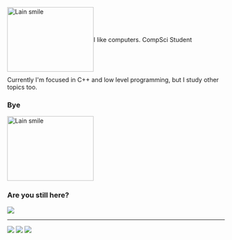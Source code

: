 

<div style="display: flex; align-items: center;">
  <img src="https://tenor.com/pt-BR/view/serial-experiments-lain-lain-anime-smug-anime-smile-gif-14038034.gif" alt="Lain smile" width="200" height="150"/>
   <p>I like computers. CompSci Student</p>
</div>

<p style="margin-top: 10px;">
Currently I'm focused in C++ and low level programming, but I study other topics too.
</p>

### Bye
<img src="https://tenor.com/pt-BR/view/serial-experiments-lain-gif-25783482.gif" alt="Lain smile" width="200" height="150"/>

### Are you still here? 
<img src="https://tenor.com/pt-BR/view/editing-anime-gif-25803727.gif" />

---
![](https://img.shields.io/badge/C%2B%2B-00599C?style=for-the-badge&logo=c%2B%2B&logoColor=white)
![](https://img.shields.io/badge/C-00599C?style=for-the-badge&logo=c&logoColor=white)
![](https://img.shields.io/badge/Linux-FCC624?style=for-the-badge&logo=linux&logoColor=black)



